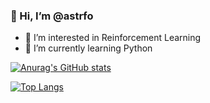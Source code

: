 ### 👋 Hi, I’m @astrfo
- 👀 I’m interested in Reinforcement Learning
- 🌱 I’m currently learning Python

[![Anurag's GitHub stats](https://github-readme-stats.vercel.app/api?username=astrfo&count_private=true&theme=dracula)](https://github.com/anuraghazra/github-readme-stats)

[![Top Langs](https://github-readme-stats.vercel.app/api/top-langs/?username=astrfo&layout=compact)](https://github.com/anuraghazra/github-readme-stats)

<!---
astrfo/astrfo is a ✨ special ✨ repository because its `README.md` (this file) appears on your GitHub profile.
You can click the Preview link to take a look at your changes.
--->
